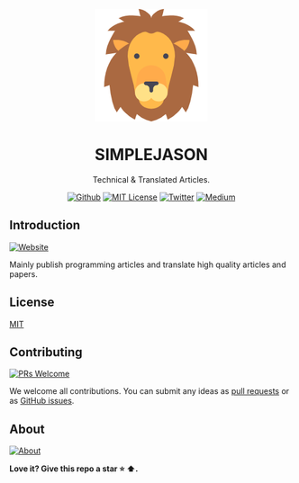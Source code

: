 <p align="center">
  <a href="https://simplejason.com">
    <img width="200" src="https://raw.githubusercontent.com/simplejason/simplejason.github.io/master/assets/img/sample/avatar-200.png">
  </a>
</p>

<h1 align="center">
SIMPLEJASON
</h1>

<div align="center">
Technical & Translated Articles.

[![Github](https://img.shields.io/badge/Forked-Chirpy-81ab4d?style=flat-square&logo=github)](https://github.com/cotes2020/jekyll-theme-chirpy) [![MIT License](https://img.shields.io/badge/License-MIT-orange?style=flat-square&logo=wikipedia)](https://github.com/simplejason/simplejason.github.io/blob/master/LICENSE)
[![Twitter](https://img.shields.io/badge/Twitter-realsimplejason-20a0f0?style=flat-square&logo=twitter)](https://twitter.com/realsimplejason)
[![Medium](https://img.shields.io/badge/Medium-simplejason-1c8919?style=flat-square&logo=medium)](https://medium.com/@simplejason)

</div>

## Introduction
[![Website](https://img.shields.io/badge/Website-https://simplejason.com-orange?style=flat-square)](https://simplejason.com)

Mainly publish programming articles and translate high quality articles and papers.

## License
[MIT](https://github.com/NG-ZORRO/ng-zorro-antd/blob/master/LICENSE)

## Contributing
[![PRs Welcome](https://img.shields.io/badge/PRs-welcome-brightgreen.svg?style=flat-square)](https://github.com/simplejason/simplejason.github.io/pulls)

We welcome all contributions. You can submit any ideas as [pull requests](https://github.com/simplejason/simplejason.github.io/pulls) or as [GitHub issues](https://github.com/simplejason/simplejason.github.io/issues).

## About

[![About](https://img.shields.io/badge/Author-simplejason-orange?style=flat-square)](https://simplejason.com/tabs/about/)


**Love it? Give this repo a star :star: :arrow_up:.**
